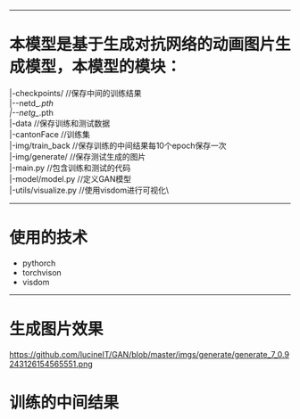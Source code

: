 ****
# 本模型是基于生成对抗网络的动画图片生成模型，本模型的模块：
|-checkpoints/ //保存中间的训练结果\
  |--netd_*.pth\
  |--netg_*.pth\
|-data //保存训练和测试数据\
 |-cantonFace //训练集\
|-img/train_back  //保存训练的中间结果每10个epoch保存一次\
|-img/generate/  //保存测试生成的图片\
|-main.py //包含训练和测试的代码\
|-model/model.py //定义GAN模型\
|-utils/visualize.py //使用visdom进行可视化\

***
# 使用的技术
- pythorch
- torchvison
- visdom

***

# 生成图片效果
https://github.com/lucineIT/GAN/blob/master/imgs/generate/generate_7_0.9243126154565551.png

# 训练的中间结果
